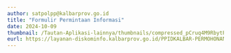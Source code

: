 ```yaml
---
author: satpolpp@kalbarprov.go.id
title: "Formulir Permintaan Informasi"
date: 2024-10-09
thumbnail: /Tautan-Aplikasi-lainnya/thumbnails/compressed_pCruq4M9RbytPAmm3URUZqriBfu4r1nU8eyrKxep.jpg
eurl: https://layanan-diskominfo.kalbarprov.go.id/PPIDKALBAR-PERMOHONAN/register
---
```

